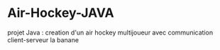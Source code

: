 # Air-Hockey-JAVA
projet Java : creation d'un air hockey multijoueur avec communication client-serveur
la banane